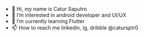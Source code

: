 - 👋 Hi, my name is Catur Saputro
- 👀 I’m interested in android developer and UI/UX
- 🌱 I’m currently learning Flutter
- 📫 How to reach me linkedin, ig, dribble @catursptr0

<!---
lolimilkita/lolimilkita is a ✨ special ✨ repository because its `README.md` (this file) appears on your GitHub profile.
You can click the Preview link to take a look at your changes.
--->
